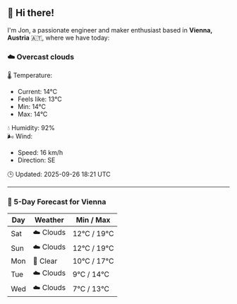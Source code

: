 ## 👋 Hi there!

I'm Jon, a passionate engineer and maker enthusiast based in **Vienna, Austria** 🇦🇹, where we have today:

### ☁️ Overcast clouds 

🌡️ Temperature: 
* Current: 14°C
* Feels like: 13°C
* Min: 14°C 
* Max: 14°C  

💧 Humidity: 92%  
🌬️ Wind: 
* Speed: 16 km/h 
* Direction: SE  

🕒 Updated: 2025-09-26 18:21 UTC

---

### 📅 5-Day Forecast for Vienna

| Day | Weather | Min / Max |
|-----|---------|------------|
| Sat | ☁️ Clouds | 12°C / 19°C |
| Sun | ☁️ Clouds | 12°C / 19°C |
| Mon | 🌙 Clear | 10°C / 17°C |
| Tue | ☁️ Clouds | 9°C / 14°C |
| Wed | ☁️ Clouds | 7°C / 13°C |
